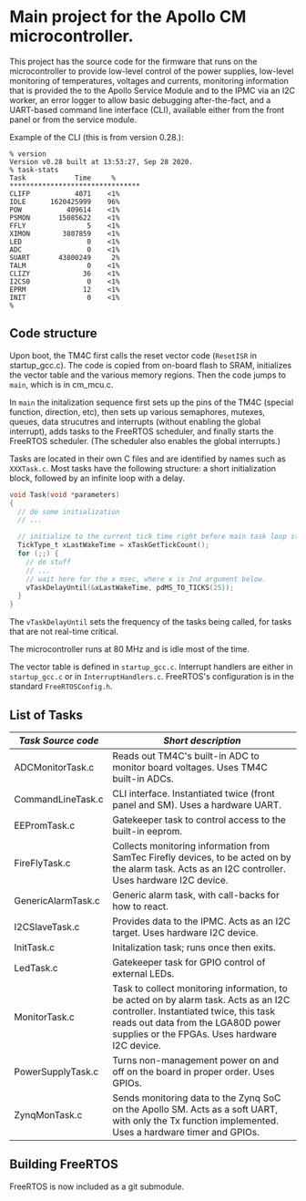 # Main project for the Apollo CM microcontroller.

This project has the source code for the firmware that runs on the microcontroller to provide low-level control of the power supplies, low-level monitoring of temperatures, voltages and currents, monitoring information that is provided the to the Apollo Service Module and to the IPMC via an I2C worker, an error logger to allow basic debugging after-the-fact, and a  UART-based command line interface (CLI), available either from the front panel or from the service module.

Example of the CLI (this is from version 0.28.):

```
% version
Version v0.28 built at 13:53:27, Sep 28 2020.
% task-stats
Task            Time     %
********************************
CLIFP           4071    <1%
IDLE      1620425999    96%
POW           409614    <1%
PSMON       15085622    <1%
FFLY               5    <1%
XIMON        3807859    <1%
LED                0    <1%
ADC                0    <1%
SUART       43800249     2%
TALM               0    <1%
CLIZY             36    <1%
I2CS0              0    <1%
EPRM              12    <1%
INIT               0    <1%
% 
```

## Code structure
Upon boot, the TM4C first calls the reset vector code (`ResetISR` in startup_gcc.c). The code is copied from on-board flash to SRAM, initializes the vector table and the various memory regions. Then the code jumps to `main`, which is in cm_mcu.c. 

In `main` the initalization sequence first sets up the pins of the TM4C (special function, direction, etc), then sets up various semaphores, mutexes, queues, data strucutres and interrupts (without enabling the global interrupt), adds tasks to the FreeRTOS scheduler, and finally starts the FreeRTOS scheduler. (The scheduler also enables the global interrupts.)

Tasks are located in their own C files and are identified by names such as `XXXTask.c`. Most tasks have the following structure: a short initialization block, followed by an infinite loop with a delay. 


``` c
void Task(void *parameters)
{
  // do some initialization
  // ...

  // initialize to the current tick time right before main task loop starts
  TickType_t xLastWakeTime = xTaskGetTickCount();
  for (;;) {
    // do stuff
    // ...
    // wait here for the x msec, where x is 2nd argument below.
    vTaskDelayUntil(&xLastWakeTime, pdMS_TO_TICKS(25));
  }
}

```

The `vTaskDelayUntil` sets the frequency of the tasks being called, for tasks that are not real-time critical. 

The microcontroller runs at 80 MHz and is idle most of the time. 

The vector table is defined in `startup_gcc.c`. Interrupt handlers are either in `startup_gcc.c` or in `InterruptHandlers.c`.  FreeRTOS's configuration is in the standard   `FreeRTOSConfig.h`.


## List of Tasks
| *Task Source code* | *Short description* | 
| --- | --- | 
| ADCMonitorTask.c | Reads out TM4C's built-in ADC to monitor board voltages. Uses TM4C built-in ADCs. |
| CommandLineTask.c | CLI interface. Instantiated twice (front panel and SM). Uses a hardware UART. |
| EEPromTask.c | Gatekeeper task to control access to the built-in eeprom. | 
| FireFlyTask.c | Collects monitoring information from SamTec Firefly devices, to be acted on by the alarm task. Acts as an I2C controller. Uses hardware I2C device. | 
| GenericAlarmTask.c | Generic alarm task, with call-backs for how to react. |
| I2CSlaveTask.c | Provides data to the IPMC. Acts as an I2C target. Uses hardware I2C device.| 
| InitTask.c | Initalization task; runs once then exits. |
| LedTask.c  | Gatekeeper task for GPIO control of external LEDs. |
| MonitorTask.c | Task to collect monitoring information, to be acted on by alarm task. Acts as an I2C controller. Instantiated twice, this task reads out data from the LGA80D power supplies or the FPGAs. Uses hardware I2C device. | 
| PowerSupplyTask.c | Turns non-management power on and off on the board in proper order. Uses GPIOs. |
| ZynqMonTask.c | Sends monitoring data to the Zynq SoC on the Apollo SM. Acts as a soft UART, with only the Tx function implemented. Uses a hardware timer and GPIOs.|  

## Building FreeRTOS

FreeRTOS is now included as a git submodule. 

```make
```
